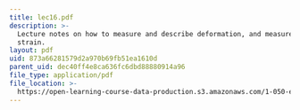 ```yaml
---
title: lec16.pdf
description: >-
  Lecture notes on how to measure and describe deformation, and measurement of
  strain.
layout: pdf
uid: 873a66281579d2a970b69fb51ea1610d
parent_uid: dec40ff4e8ca636fc6dbd88880914a96
file_type: application/pdf
file_location: >-
  https://open-learning-course-data-production.s3.amazonaws.com/1-050-engineering-mechanics-i-fall-2007/873a66281579d2a970b69fb51ea1610d_lec16.pdf
---
```

